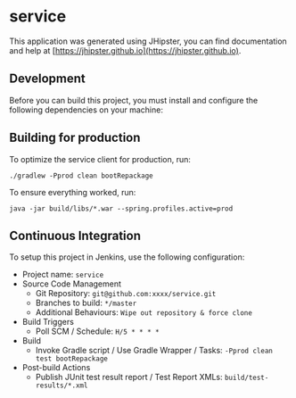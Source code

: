 # service

This application was generated using JHipster, you can find documentation and help at [https://jhipster.github.io](https://jhipster.github.io).

## Development

Before you can build this project, you must install and configure the following dependencies on your machine:


## Building for production

To optimize the service client for production, run:

    ./gradlew -Pprod clean bootRepackage

To ensure everything worked, run:

    java -jar build/libs/*.war --spring.profiles.active=prod

## Continuous Integration

To setup this project in Jenkins, use the following configuration:

* Project name: `service`
* Source Code Management
    * Git Repository: `git@github.com:xxxx/service.git`
    * Branches to build: `*/master`
    * Additional Behaviours: `Wipe out repository & force clone`
* Build Triggers
    * Poll SCM / Schedule: `H/5 * * * *`
* Build
    * Invoke Gradle script / Use Gradle Wrapper / Tasks: `-Pprod clean test bootRepackage`
* Post-build Actions
    * Publish JUnit test result report / Test Report XMLs: `build/test-results/*.xml`

[JHipster]: https://jhipster.github.io/
